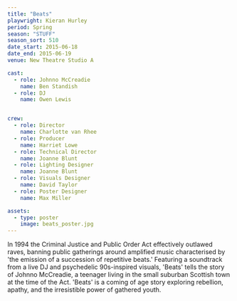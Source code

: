 ```yaml
---
title: "Beats"
playwright: Kieran Hurley
period: Spring
season: "STUFF"
season_sort: 510
date_start: 2015-06-18
date_end: 2015-06-19
venue: New Theatre Studio A

cast:
  - role: Johnno McCreadie
    name: Ben Standish
  - role: DJ
    name: Owen Lewis


crew:
  - role: Director
    name: Charlotte van Rhee
  - role: Producer
    name: Harriet Lowe
  - role: Technical Director
    name: Joanne Blunt
  - role: Lighting Designer
    name: Joanne Blunt
  - role: Visuals Designer
    name: David Taylor
  - role: Poster Designer
    name: Max Miller

assets:
  - type: poster
    image: beats_poster.jpg
---
```


In 1994 the Criminal Justice and Public Order Act effectively outlawed raves, banning public gatherings around amplified music characterised by 'the emission of a succession of repetitive beats.' Featuring a soundtrack from a live DJ and psychedelic 90s-inspired visuals, 'Beats' tells the story of Johnno McCreadie, a teenager living in the small suburban Scottish town at the time of the Act. 'Beats' is a coming of age story exploring rebellion, apathy, and the irresistible power of gathered youth.
